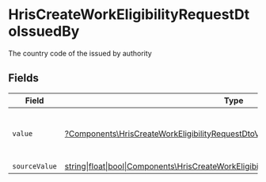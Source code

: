 # HrisCreateWorkEligibilityRequestDtoIssuedBy

The country code of the issued by authority


## Fields

| Field                                                                                                                                                                | Type                                                                                                                                                                 | Required                                                                                                                                                             | Description                                                                                                                                                          | Example                                                                                                                                                              |
| -------------------------------------------------------------------------------------------------------------------------------------------------------------------- | -------------------------------------------------------------------------------------------------------------------------------------------------------------------- | -------------------------------------------------------------------------------------------------------------------------------------------------------------------- | -------------------------------------------------------------------------------------------------------------------------------------------------------------------- | -------------------------------------------------------------------------------------------------------------------------------------------------------------------- |
| `value`                                                                                                                                                              | [?Components\HrisCreateWorkEligibilityRequestDtoValue](../../Models/Components/HrisCreateWorkEligibilityRequestDtoValue.md)                                          | :heavy_minus_sign:                                                                                                                                                   | The ISO3166-1 Alpha2 Code of the Country                                                                                                                             | US                                                                                                                                                                   |
| `sourceValue`                                                                                                                                                        | [string\|float\|bool\|Components\HrisCreateWorkEligibilityRequestDtoSourceValue4\|array\|null](../../Models/Components/HrisCreateWorkEligibilityRequestDtoSourceValue.md) | :heavy_minus_sign:                                                                                                                                                   | N/A                                                                                                                                                                  |                                                                                                                                                                      |